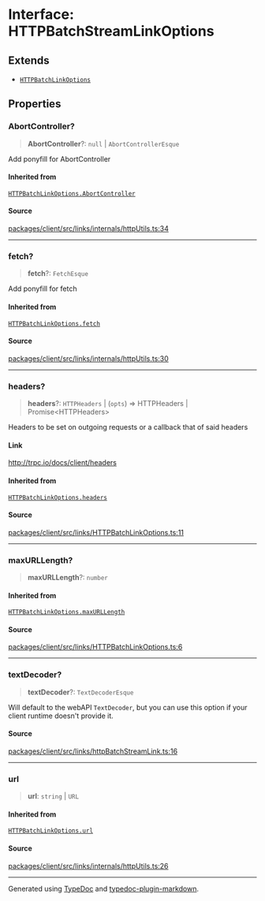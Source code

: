 # Interface: HTTPBatchStreamLinkOptions

## Extends

- [`HTTPBatchLinkOptions`](HTTPBatchLinkOptions.md)

## Properties

### AbortController?

> **AbortController**?: `null` \| `AbortControllerEsque`

Add ponyfill for AbortController

#### Inherited from

[`HTTPBatchLinkOptions.AbortController`](HTTPBatchLinkOptions.md#abortcontroller)

#### Source

[packages/client/src/links/internals/httpUtils.ts:34](https://github.com/trpc/trpc/blob/caccce64/packages/client/src/links/internals/httpUtils.ts#L34)

***

### fetch?

> **fetch**?: `FetchEsque`

Add ponyfill for fetch

#### Inherited from

[`HTTPBatchLinkOptions.fetch`](HTTPBatchLinkOptions.md#fetch)

#### Source

[packages/client/src/links/internals/httpUtils.ts:30](https://github.com/trpc/trpc/blob/caccce64/packages/client/src/links/internals/httpUtils.ts#L30)

***

### headers?

> **headers**?: `HTTPHeaders` \| (`opts`) => HTTPHeaders \| Promise\<HTTPHeaders\>

Headers to be set on outgoing requests or a callback that of said headers

#### Link

http://trpc.io/docs/client/headers

#### Inherited from

[`HTTPBatchLinkOptions.headers`](HTTPBatchLinkOptions.md#headers)

#### Source

[packages/client/src/links/HTTPBatchLinkOptions.ts:11](https://github.com/trpc/trpc/blob/caccce64/packages/client/src/links/HTTPBatchLinkOptions.ts#L11)

***

### maxURLLength?

> **maxURLLength**?: `number`

#### Inherited from

[`HTTPBatchLinkOptions.maxURLLength`](HTTPBatchLinkOptions.md#maxurllength)

#### Source

[packages/client/src/links/HTTPBatchLinkOptions.ts:6](https://github.com/trpc/trpc/blob/caccce64/packages/client/src/links/HTTPBatchLinkOptions.ts#L6)

***

### textDecoder?

> **textDecoder**?: `TextDecoderEsque`

Will default to the webAPI `TextDecoder`,
but you can use this option if your client
runtime doesn't provide it.

#### Source

[packages/client/src/links/httpBatchStreamLink.ts:16](https://github.com/trpc/trpc/blob/caccce64/packages/client/src/links/httpBatchStreamLink.ts#L16)

***

### url

> **url**: `string` \| `URL`

#### Inherited from

[`HTTPBatchLinkOptions.url`](HTTPBatchLinkOptions.md#url)

#### Source

[packages/client/src/links/internals/httpUtils.ts:26](https://github.com/trpc/trpc/blob/caccce64/packages/client/src/links/internals/httpUtils.ts#L26)

***

Generated using [TypeDoc](https://typedoc.org) and [typedoc-plugin-markdown](https://typedoc-plugin-markdown.org).
